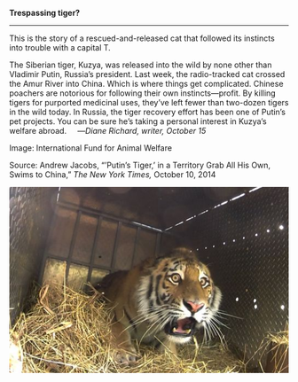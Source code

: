 **Trespassing tiger?**

****

This is the story of a rescued-and-released cat that followed its instincts into trouble with a capital T.

The Siberian tiger, Kuzya, was released into the wild by none other than Vladimir Putin, Russia’s president. Last week, the radio-tracked cat crossed the Amur River into China. Which is where things get complicated. Chinese poachers are notorious for following their own instincts—profit. By killing tigers for purported medicinal uses, they’ve left fewer than two-dozen tigers in the wild today. In Russia, the tiger recovery effort has been one of Putin’s pet projects. You can be sure he’s taking a personal interest in Kuzya’s welfare abroad.
     —*Diane Richard, writer, October 15*

Image: International Fund for Animal Welfare

Source: Andrew Jacobs, “’Putin’s Tiger,’ in a Territory Grab All His Own, Swims to China,” *The New York Times,* October 10, 2014

![](../images/14-10-15_2009.7_TigerEDIT-1.jpeg)
